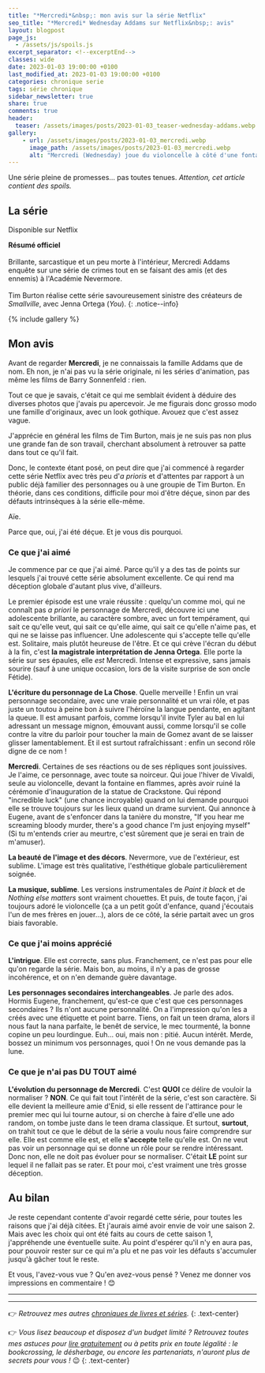```yaml
---
title: "*Mercredi*&nbsp;: mon avis sur la série Netflix"
seo_title: "*Mercredi* Wednesday Addams sur Netflix&nbsp;: avis"
layout: blogpost
page_js:
  - /assets/js/spoils.js
excerpt_separator: <!--excerptEnd-->
classes: wide
date: 2023-01-03 19:00:00 +0100
last_modified_at: 2023-01-03 19:00:00 +0100
categories: chronique serie
tags: série chronique
sidebar_newsletter: true
share: true
comments: true
header:
  teaser: /assets/images/posts/2023-01-03_teaser-wednesday-addams.webp
gallery:
    - url: /assets/images/posts/2023-01-03_mercredi.webp
      image_path: /assets/images/posts/2023-01-03_mercredi.webp
      alt: "Mercredi (Wednesday) joue du violoncelle à côté d'une fontaine en flammes - scène extraite de la série"
---
```


Une série pleine de promesses&hellip; pas toutes tenues.
*Attention, cet article contient des spoils.*
<!--excerptEnd-->

## La série

Disponible sur Netflix

**Résumé officiel**<br /><br />
Brillante, sarcastique et un peu morte à l'intérieur, Mercredi Addams enquête sur une série de crimes tout en se faisant des amis (et des ennemis) à l'Académie Nevermore.<br /><br />
Tim Burton réalise cette série savoureusement sinistre des créateurs de *Smallville*, avec Jenna Ortega (*You*).
{: .notice--info}

{% include gallery %}



## Mon avis

Avant de regarder **Mercredi**, je ne connaissais la famille Addams que de nom. Eh non, je n'ai pas vu la série originale, ni les séries d'animation, pas même les films de Barry Sonnenfeld&nbsp;: rien.

Tout ce que je savais, c'était ce qui me semblait évident à déduire des diverses photos que j'avais pu apercevoir. Je me figurais donc grosso modo une famille d'originaux, avec un look gothique. Avouez que c'est assez vague.

J'apprécie en général les films de Tim Burton, mais je ne suis pas non plus une grande fan de son travail, cherchant absolument à retrouver sa patte dans tout ce qu'il fait.

Donc, le contexte étant posé, on peut dire que j'ai commencé à regarder cette série Netflix avec très peu d'*a prioris* et d'attentes par rapport à un public déjà familier des personnages ou à une groupie de Tim Burton. En théorie, dans ces conditions, difficile pour moi d'être déçue, sinon par des défauts intrinsèques à la série elle-même.

Aïe.

Parce que, oui, j'ai été déçue. Et je vous dis pourquoi.


### Ce que j'ai aimé

Je commence par ce que j'ai aimé. Parce qu'il y a des tas de points sur lesquels j'ai trouvé cette série absolument excellente. Ce qui rend ma déception globale d'autant plus vive, d'ailleurs.

Le premier épisode est une vraie réussite&nbsp;: quelqu'un comme moi, qui ne connaît pas *a priori* le personnage de Mercredi, découvre ici une adolescente brillante, au caractère sombre, avec un fort tempérament, qui sait ce qu'elle veut, qui sait ce qu'elle aime, qui sait ce qu'elle n'aime pas, et qui ne se laisse pas influencer. Une adolescente qui s'accepte telle qu'elle est. Solitaire, mais plutôt heureuse de l'être. Et ce qui crève l'écran du début à la fin, c'est **la magistrale interprétation de Jenna Ortega**. Elle porte la série sur ses épaules, elle *est* Mercredi. Intense et expressive, sans jamais sourire (sauf à une unique occasion, lors de la visite surprise de son oncle Fétide).

**L'écriture du personnage de La Chose**. Quelle merveille&nbsp;! Enfin un vrai personnage secondaire, avec une vraie personnalité et un vrai rôle, et pas juste un toutou à peine bon à suivre l'héroïne la langue pendante, en agitant la queue. Il est amusant parfois, comme lorsqu'il invite Tyler au bal en lui adressant un message mignon, émouvant aussi, comme lorsqu'il se colle contre la vitre du parloir pour toucher la main de Gomez avant de se laisser glisser lamentablement. Et il est surtout rafraîchissant&nbsp;: enfin un second rôle digne de ce nom&nbsp;!

**Mercredi**. Certaines de ses réactions ou de ses répliques sont jouissives. Je l'aime, ce personnage, avec toute sa noirceur. Qui joue l'hiver de Vivaldi, seule au violoncelle, devant la fontaine en flammes, après avoir ruiné la cérémonie d'inauguration de la statue de Crackstone. Qui répond "incredible luck" (une chance incroyable) quand on lui demande pourquoi elle se trouve toujours sur les lieux quand un drame survient. Qui annonce à Eugene, avant de s'enfoncer dans la tanière du monstre, "If you hear me screaming bloody murder, there's a good chance I'm just enjoying myself" (Si tu m'entends crier au meurtre, c'est sûrement que je serai en train de m'amuser).

**La beauté de l'image et des décors**. Nevermore, vue de l'extérieur, est sublime. L'image est très qualitative, l'esthétique globale particulièrement soignée.

**La musique, sublime**. Les versions instrumentales de *Paint it black* et de *Nothing else matters* sont vraiment chouettes. Et puis, de toute façon, j'ai toujours adoré le violoncelle (ça a un petit goût d'enfance, quand j'écoutais l'un de mes frères en jouer&hellip;), alors de ce côté, la série partait avec un gros biais favorable.



### Ce que j'ai moins apprécié

**L'intrigue**. Elle est correcte, sans plus. Franchement, ce n'est pas pour elle qu'on regarde la série. Mais bon, au moins, il n'y a pas de grosse incohérence, et on n'en demande guère davantage.

**Les personnages secondaires interchangeables**. Je parle des ados. Hormis Eugene, franchement, qu'est-ce que c'est que ces personnages secondaires&nbsp;? Ils n'ont aucune personnalité. On a l'impression qu'on les a créés avec une étiquette et point barre. Tiens, on fait un teen drama, alors il nous faut la nana parfaite, le benêt de service, le mec tourmenté, la bonne copine un peu lourdingue. Euh&hellip; oui, mais non&nbsp;: pitié. Aucun intérêt. Merde, bossez un minimum vos personnages, quoi&nbsp;! On ne vous demande pas la lune.


### Ce que je n'ai pas DU TOUT aimé

**L'évolution du personnage de Mercredi**. C'est **QUOI** ce délire de vouloir la normaliser&nbsp;? **NON**. Ce qui fait tout l'intérêt de la série, c'est son caractère. Si elle devient la meilleure amie d'Enid, si elle ressent de l'attirance pour le premier mec qui lui tourne autour, si on cherche à faire d'elle une ado random, on tombe juste dans le teen drama classique. Et surtout, **surtout**, on trahit tout ce que le début de la série a voulu nous faire comprendre sur elle. Elle est comme elle est, et elle **s'accepte** telle qu'elle est. On ne veut pas voir un personnage qui se donne un rôle pour se rendre intéressant. Donc non, elle ne doit pas évoluer pour se normaliser. C'était **LE** point sur lequel il ne fallait pas se rater. Et pour moi, c'est vraiment une très grosse déception.


## Au bilan

Je reste cependant contente d'avoir regardé cette série, pour toutes les raisons que j'ai déjà citées. Et j'aurais aimé avoir envie de voir une saison&nbsp;2. Mais avec les choix qui ont été faits au cours de cette saison&nbsp;1, j'appréhende une éventuelle suite. Au point d'espérer qu'il n'y en aura pas, pour pouvoir rester sur ce qui m'a plu et ne pas voir les défauts s'accumuler jusqu'à gâcher tout le reste.

Et vous, l'avez-vous vue&nbsp;? Qu'en avez-vous pensé&nbsp;? Venez me donner vos impressions en commentaire&nbsp;! 😊

---
---
👉 *Retrouvez mes autres [chroniques de livres et séries](/blog/tags#chronique).*
{: .text-center}

👉 *Vous lisez beaucoup et disposez d'un budget limité&nbsp;? Retrouvez toutes mes astuces pour [lire gratuitement](/lecture/2022/08/22/lire-gratuitement.html) ou à petits prix en toute légalité&nbsp;: le bookcrossing, le désherbage, ou encore les partenariats, n'auront plus de secrets pour vous&nbsp;!* 😉
{: .text-center}